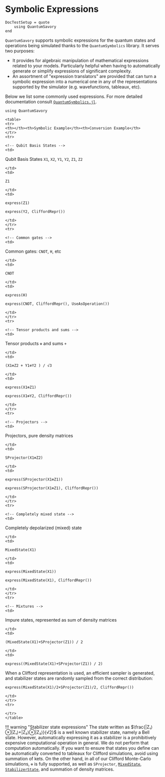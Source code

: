 # Symbolic Expressions

```@meta
DocTestSetup = quote
    using QuantumSavory
end
```

`QuantumSavory` supports symbolic expressions for the quantum states and operations being simulated thanks to the `QuantumSymbolics` library. It serves two purposes:

- It provides for algebraic manipulation of mathematical expressions related to your models. Particularly helpful when having to automatically generate or simplify expressions of significant complexity.
- An assortment of "expression translators" are provided that can turn a symbolic expression into a numerical one in any of the representations supported by the simulator (e.g. wavefunctions, tableaux, etc).

Below we list some commonly used expressions. For more detailed documentation consult [`QuantumSymbolics.jl`](https://quantumsavory.github.io/QuantumSymbolics.jl/dev/).

```@setup symb
using QuantumSavory
```


```@raw html
<table>
<tr>
<th></th><th>Symbolic Example</th><th>Conversion Example</th>
</tr>
<tr>
```

```@raw html
<!-- Qubit Basis States -->
<td>
```
Qubit Basis States
`X1`, `X2`, `Y1`, `Y2`, `Z1`, `Z2`
```@raw html
</td>
<td>
```
```@example symb
Z1
```
```@raw html
</td>
<td>
```
```@example symb
express(Z1)
```
```@example symb
express(Y2, CliffordRepr())
```
```@raw html
</td>
</tr>
<tr>
```

```@raw html
<!-- Common gates -->
<td>
```
Common gates: `CNOT`, `H`, etc
```@raw html
</td>
<td>
```
```@example symb
CNOT
```
```@raw html
</td>
<td>
```
```@example symb
express(H)
```
```@example symb
express(CNOT, CliffordRepr(), UseAsOperation())
```
```@raw html
</td>
</tr>
<tr>
```

```@raw html
<!-- Tensor products and sums -->
<td>
```
Tensor products `⊗` and sums `+`
```@raw html
</td>
<td>
```
```@example symb
(X1⊗Z2 + Y1⊗Y2 ) / √3
```
```@raw html
</td>
<td>
```
```@example symb
express(X1⊗Z1)
```
```@example symb
express(X1⊗Y2, CliffordRepr())
```
```@raw html
</td>
</tr>
<tr>
```

```@raw html
<!-- Projectors -->
<td>
```
Projectors, pure density matrices
```@raw html
</td>
<td>
```
```@example symb
SProjector(X1⊗Z2)
```
```@raw html
</td>
<td>
```
```@example symb
express(SProjector(X1⊗Z1))
```
```@example symb
express(SProjector(X1⊗Z1), CliffordRepr())
```
```@raw html
</td>
</tr>
<tr>
```

```@raw html
<!-- Completely mixed state -->
<td>
```
Completely depolarized (mixed) state
```@raw html
</td>
<td>
```
```@example symb
MixedState(X1)
```
```@raw html
</td>
<td>
```
```@example symb
express(MixedState(X1))
```
```@example symb
express(MixedState(X1), CliffordRepr())
```
```@raw html
</td>
</tr>
<tr>
```

```@raw html
<!-- Mixtures -->
<td>
```
Impure states, represented as sum of density matrices
```@raw html
</td>
<td>
```
```@example symb
(MixedState(X1)+SProjector(Z1)) / 2
```
```@raw html
</td>
<td>
```
```@example symb
express((MixedState(X1)+SProjector(Z1)) / 2)
```
When a Clifford representation is used, an efficient sampler is generated, and stabilizer states are randomly sampled from the correct distribution:
```@example symb
express(MixedState(X1)/2+SProjector(Z1)/2, CliffordRepr())
```
```@raw html
</td>
</tr>
<tr>
```

```@raw html
</tr>
</table>
```

!!! warning "Stabilizer state expressions"
    The state written as $\frac{|Z₁⟩⊗|Z₁⟩+|Z₂⟩⊗|Z₂⟩}{√2}$ is a well known stabilizer state, namely a Bell state. However, automatically expressing it as a stabilizer is a prohibitively expensive computational operation in general. We do not perform that computation automatically. If you want to ensure that states you define can be automatically converted to tableaux for Clifford simulations, avoid using summation of kets. On the other hand, in all of our Clifford Monte-Carlo simulations, `⊗` is fully supported, as well as `SProjector`, [`MixedState`](@ref), [`StabilizerState`](@ref), and summation of density matrices.
